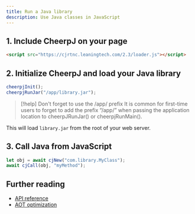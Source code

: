 ```yaml
---
title: Run a Java library
description: Use Java classes in JavaScript
---
```


## 1. Include CheerpJ on your page

```html
<script src="https://cjrtnc.leaningtech.com/2.3/loader.js"></script>
```

## 2. Initialize CheerpJ and load your Java library

```js
cheerpjInit();
cheerpjRunJar("/app/library.jar");
```

> [!help] Don't forget to use the /app/ prefix
> It is common for first-time users to forget to add the prefix “/app/” when passing the application location to cheerpJRunJar() or cheerpjRunMain().

This will load `library.jar` from the root of your web server.

## 3. Call Java from JavaScript

```js
let obj = await cjNew("com.library.MyClass");
await cjCall(obj, "myMethod");
```

## Further reading

- [API reference](/cheerpj2/reference/Runtime-API#calling-java-from-js)
- [AOT optimization](/cheerpj2/guides/AOT-optimization)
